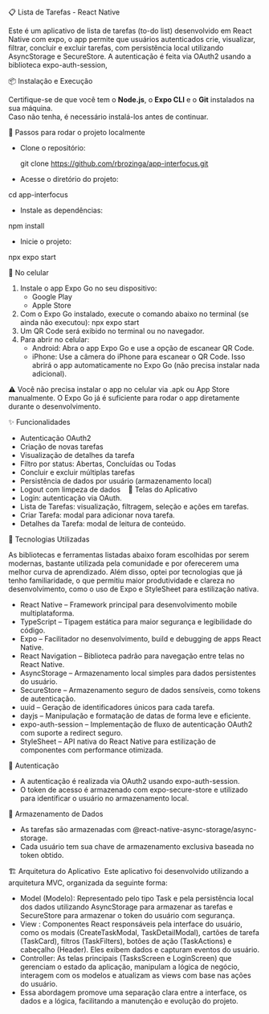 📋 Lista de Tarefas - React Native

Este é um aplicativo de lista de tarefas (to-do list) desenvolvido em React Native com expo, o app permite que usuários autenticados crie, visualizar, filtrar, concluir e excluir tarefas, com persistência local utilizando AsyncStorage e SecureStore. A autenticação é feita via OAuth2 usando a biblioteca expo-auth-session,

📦 Instalação e Execução

Certifique-se de que você tem o **Node.js**, o **Expo CLI** e o **Git** instalados na sua máquina.  
Caso não tenha, é necessário instalá-los antes de continuar.

🔧 Passos para rodar o projeto localmente
 
* Clone o repositório:

  git clone https://github.com/rbrozinga/app-interfocus.git

* Acesse o diretório do projeto:

 cd app-interfocus

* Instale as dependências:

 npm install

* Inicie o projeto:

 npx expo start  

📱 No celular

1. Instale o app Expo Go no seu dispositivo:
    * Google Play
    * Apple Store
2. Com o Expo Go instalado, execute o comando abaixo no terminal (se ainda não executou): npx expo start
3. Um QR Code será exibido no terminal ou no navegador. 
4. Para abrir no celular:
    * Android: Abra o app Expo Go e use a opção de escanear QR Code.
    * iPhone: Use a câmera do iPhone para escanear o QR Code. Isso abrirá o app automaticamente no Expo Go (não precisa instalar nada adicional).

⚠️ Você não precisa instalar o app no celular via .apk ou App Store manualmente. O Expo Go já é suficiente para rodar o app diretamente durante o desenvolvimento.    


✨ Funcionalidades
* Autenticação OAuth2
* Criação de novas tarefas
* Visualização de detalhes da tarefa
* Filtro por status: Abertas, Concluídas ou Todas
* Concluir e excluir múltiplas tarefas
* Persistência de dados por usuário (armazenamento local)
* Logout com limpeza de dados 
 
📱 Telas do Aplicativo
* Login: autenticação via OAuth.
* Lista de Tarefas: visualização, filtragem, seleção e ações em tarefas.
* Criar Tarefa: modal para adicionar nova tarefa.
* Detalhes da Tarefa: modal de leitura de conteúdo.   

🧪 Tecnologias Utilizadas

As bibliotecas e ferramentas listadas abaixo foram escolhidas por serem modernas, bastante utilizada pela comunidade e por oferecerem uma melhor curva de aprendizado. Além disso, optei por tecnologias que já tenho familiaridade, o que permitiu maior produtividade e clareza no desenvolvimento, como o uso de Expo e StyleSheet para estilização nativa. 
* React Native – Framework principal para desenvolvimento mobile multiplataforma.
* TypeScript – Tipagem estática para maior segurança e legibilidade do código.
* Expo – Facilitador no desenvolvimento, build e debugging de apps React Native.
* React Navigation – Biblioteca padrão para navegação entre telas no React Native.
* AsyncStorage – Armazenamento local simples para dados persistentes do usuário.
* SecureStore – Armazenamento seguro de dados sensíveis, como tokens de autenticação.
* uuid – Geração de identificadores únicos para cada tarefa.
* dayjs – Manipulação e formatação de datas de forma leve e eficiente.
* expo-auth-session – Implementação de fluxo de autenticação OAuth2 com suporte a redirect seguro.
* StyleSheet – API nativa do React Native para estilização de componentes com performance otimizada.

🔐 Autenticação

* A autenticação é realizada via OAuth2 usando expo-auth-session.
* O token de acesso é armazenado com expo-secure-store e utilizado para identificar o usuário no armazenamento local.

💾 Armazenamento de Dados
* As tarefas são armazenadas com @react-native-async-storage/async-storage.
* Cada usuário tem sua chave de armazenamento exclusiva baseada no token obtido.  

🏗️ Arquitetura do Aplicativo  Este aplicativo foi desenvolvido utilizando a arquitetura MVC, organizada da seguinte forma:

* Model (Modelo): Representado pelo tipo Task e pela persistência local dos dados utilizando AsyncStorage para armazenar as tarefas e SecureStore para armazenar o token do usuário com segurança. 
* View : Componentes React responsáveis pela interface do usuário, como os modais (CreateTaskModal, TaskDetailModal), cartões de tarefa (TaskCard), filtros (TaskFilters), botões de ação (TaskActions) e cabeçalho (Header). Eles exibem dados e capturam eventos do usuário. 
* Controller: As telas principais (TasksScreen e LoginScreen) que gerenciam o estado da aplicação, manipulam a lógica de negócio, interagem com os modelos e atualizam as views com base nas ações do usuário.
* Essa abordagem promove uma separação clara entre a interface, os dados e a lógica, facilitando a manutenção e evolução do projeto. 
